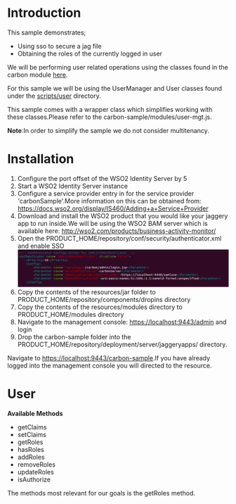Introduction
============
This sample demonstrates;

- Using sso to secure a jag file
- Obtaining the roles of the currently logged in user

We will be performing user related operations using the classes found in the carbon module [here](https://github.com/wso2/jaggery-extensions/tree/master/carbon/module/scripts).

For this sample we will be using the UserManager and User classes found under the [scripts/user](https://github.com/wso2/jaggery-extensions/tree/master/carbon/module/scripts/user) directory.

This sample comes with a wrapper class which simplifies working with these classes.Please refer to the carbon-sample/modules/user-mgt.js.

**Note**:In order to simplify the sample we do not consider multitenancy.

Installation
============

1. Configure the port offset of the WSO2 Identity Server by 5
2. Start a WSO2 Identity Server instance
3. Configure a service provider entry in for the service provider 'carbonSample'.More information on this can be obtained from: https://docs.wso2.org/display/IS460/Adding+a+Service+Provider
4. Download and install the WSO2 product that you would like your jaggery app to run inside.We will be using the WSO2 BAM server which is available here: http://wso2.com/products/business-activity-monitor/
5. Open the PRODUCT_HOME/repository/conf/security/authenticator.xml and enable SSO  ![image some](resources/images/authenticator-xml.png)
6. Copy the contents of the resources/jar folder to PRODUCT_HOME/repository/components/dropins directory
7. Copy the contents of the resources/modules directory to PRODUCT_HOME/modules directory
8. Navigate to the management console: [https://localhost:9443/admin](https://localhost:9443/admin) and login
9. Drop the carbon-sample folder into the PRODUCT_HOME/repository/deployment/server/jaggeryapps/ directory.

Navigate to [https://localhost:9443/carbon-sample](https://localhost:9443/carbon-sample).If you have already logged into the management console you will directed to 
the resource.

User 
=====

**Available Methods**

- getClaims
- setClaims
- getRoles
- hasRoles
- addRoles
- removeRoles
- updateRoles
- isAuthorize

The methods most relevant for our goals is the getRoles method.



